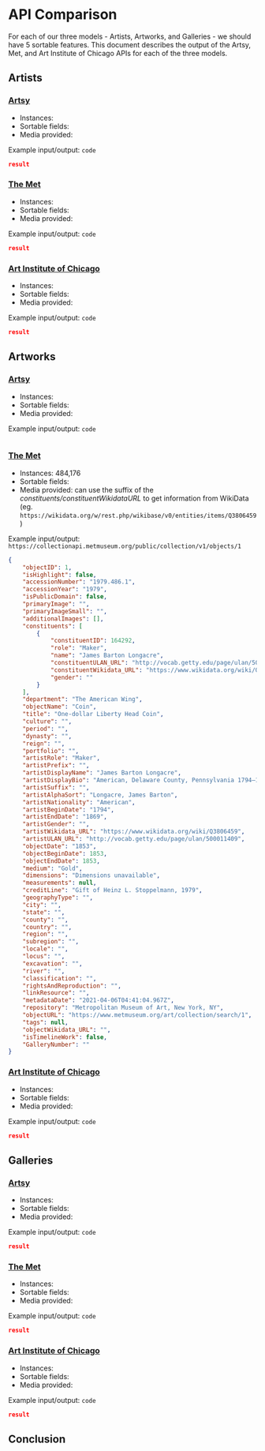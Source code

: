 # API Comparison
For each of our three models - Artists, Artworks, and Galleries - we should have 5 sortable features. This document describes the output of the Artsy, Met, and Art Institute of Chicago APIs for each of the three models.

## Artists
### [Artsy](https://developers.artsy.net/v2/docs/artists)
- Instances:
- Sortable fields:
- Media provided:

Example input/output: `code`
```json
result
```

### [The Met](https://metmuseum.github.io/#search)
- Instances:
- Sortable fields:
- Media provided:

Example input/output: `code`
```json
result
```

### [Art Institute of Chicago](https://api.artic.edu/docs/#quick-start)
- Instances:
- Sortable fields:
- Media provided:

Example input/output: `code`
```json
result
```

## Artworks
### [Artsy](https://developers.artsy.net/v2/docs/artworks)
- Instances:
- Sortable fields:
- Media provided:

Example input/output: `code`
```json

```

### [The Met](https://metmuseum.github.io/#search)
- Instances:  484,176
- Sortable fields:
- Media provided: can use the suffix of the *constituents/constituentWikidataURL* to get information from WikiData (eg. `https://wikidata.org/w/rest.php/wikibase/v0/entities/items/Q3806459`)

Example input/output: `https://collectionapi.metmuseum.org/public/collection/v1/objects/1`
```json
{
    "objectID": 1,
    "isHighlight": false,
    "accessionNumber": "1979.486.1",
    "accessionYear": "1979",
    "isPublicDomain": false,
    "primaryImage": "",
    "primaryImageSmall": "",
    "additionalImages": [],
    "constituents": [
        {
            "constituentID": 164292,
            "role": "Maker",
            "name": "James Barton Longacre",
            "constituentULAN_URL": "http://vocab.getty.edu/page/ulan/500011409",
            "constituentWikidata_URL": "https://www.wikidata.org/wiki/Q3806459",
            "gender": ""
        }
    ],
    "department": "The American Wing",
    "objectName": "Coin",
    "title": "One-dollar Liberty Head Coin",
    "culture": "",
    "period": "",
    "dynasty": "",
    "reign": "",
    "portfolio": "",
    "artistRole": "Maker",
    "artistPrefix": "",
    "artistDisplayName": "James Barton Longacre",
    "artistDisplayBio": "American, Delaware County, Pennsylvania 1794–1869 Philadelphia, Pennsylvania",
    "artistSuffix": "",
    "artistAlphaSort": "Longacre, James Barton",
    "artistNationality": "American",
    "artistBeginDate": "1794",
    "artistEndDate": "1869",
    "artistGender": "",
    "artistWikidata_URL": "https://www.wikidata.org/wiki/Q3806459",
    "artistULAN_URL": "http://vocab.getty.edu/page/ulan/500011409",
    "objectDate": "1853",
    "objectBeginDate": 1853,
    "objectEndDate": 1853,
    "medium": "Gold",
    "dimensions": "Dimensions unavailable",
    "measurements": null,
    "creditLine": "Gift of Heinz L. Stoppelmann, 1979",
    "geographyType": "",
    "city": "",
    "state": "",
    "county": "",
    "country": "",
    "region": "",
    "subregion": "",
    "locale": "",
    "locus": "",
    "excavation": "",
    "river": "",
    "classification": "",
    "rightsAndReproduction": "",
    "linkResource": "",
    "metadataDate": "2021-04-06T04:41:04.967Z",
    "repository": "Metropolitan Museum of Art, New York, NY",
    "objectURL": "https://www.metmuseum.org/art/collection/search/1",
    "tags": null,
    "objectWikidata_URL": "",
    "isTimelineWork": false,
    "GalleryNumber": ""
}
```

### [Art Institute of Chicago](https://api.artic.edu/docs/#quick-start)
- Instances:
- Sortable fields:
- Media provided:

Example input/output: `code`
```json
result
```

## Galleries
### [Artsy](https://developers.artsy.net/v2/docs/partners)
- Instances:
- Sortable fields:
- Media provided:

Example input/output: `code`
```json
result
```

### [The Met](https://metmuseum.github.io/#search)
- Instances:
- Sortable fields:
- Media provided:

Example input/output: `code`
```json
result
```

### [Art Institute of Chicago](https://api.artic.edu/docs/#quick-start)
- Instances:
- Sortable fields:
- Media provided:

Example input/output: `code`
```json
result
```

## Conclusion

